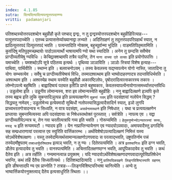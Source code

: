 ```yaml
---
index:  4.1.85
sutra:  दित्यदित्यादित्यपत्युत्तरपदाण्ण्यः
vritti:  padamanjari
---
```


पतिशब्दस्योत्तरपदशब्देन बहुव्रीहौ कृते पश्चाद् द्वन्द्वः, न तु द्वन्द्वस्योत्तरपदशब्देन बहुव्रीहिरित्याह---पत्युत्तरपदाच्चेति । एतच्च प्रत्यासत्तेर्व्याख्यानाद्वा लभ्यते । अदितिग्रहणं तु तदुत्तरपदपरिग्रहार्थं स्यात्, न ह्यदित्युत्तरपदं दित्युत्तरपदं भवति । पत्यन्तादिति नोक्तम्, बहुच्पूर्वान्मा भूदिति ।
वाडमतिपितृमतामिति । कुर्वादिषु मतिपुतृमच्छब्दयोः पाठोऽपत्यार्थो भाषायामपि ण्यो यथा स्यादिति । अनेन तु छन्दसि सर्वेष्वेव प्राग्दीव्यतीयेषु ण्यविधिः । केचिद्वाक्शब्दमपि तत्रैव पठन्ति, तेन `याना वाच्या एते वत्साः` इति प्रयोगोपपत्तिः ।
यमाच्चेति । यमशब्दोऽपि सूत्रे पठितव्य इत्यर्थः ।
पृथिव्या ञाञाविति । ञाञोः स्त्रियां विशेष इत्याह---पाथिवा, पार्थिवीति । 
स्थाम्न इति । बलवचनोऽयम् । तस्य केवलस्य यद्यप्यपत्येन योगो नास्ति, जातादिना तु योगः सम्भवत्येव । सर्वेषु च प्राग्दीव्यतीयेष्वयं विधिः, तस्मादश्वत्थाम इति भाष्योदाहरणादत्र तदन्तविधिर्भवति । अश्वत्थाम इति । अश्वस्येव्र स्थाम यस्येति बहुव्रीहौ अकारष्टिलोपः, पृषोदरादित्वात्सकारस्य तकारः ।
लोम्नोऽपत्ये बहुष्विति । बाह्वादिष्वयं पठ्यत इतीञि प्राप्ते बहुष्वकारः, केवलस्यापत्येंनायोगात्समर्थ्यात्तदन्तविधिः । उडुलोमा इति । उडूनीव लोमान्यस्य, शरा इव लोमान्यस्येति बहुव्रीहिः । ननु बाह्वादिलक्षणे इञ्यपि कृते तस्य बह्वच इति लुकि सुबन्तादिञुत्पन्न इति प्रत्ययलक्षणेन `सुबन्तं पदम्` इति पदसंज्ञायां नलोपेन सिद्धम् ? सिद्ध्यतु नामेदम् ; उडुलोमेभ्य इत्येवमादौ सुब्विधौ नलोपस्यासिद्धत्वादैसादिर्न स्यात्, इञो लुगपि प्राच्यभरतगोत्रादन्यत्र न सिध्यति, न वात्र पदसंज्ञा, `असर्वनामस्थाने` इति निषेधात् । यथा च प्रत्ययलक्षणेन प्राप्तायाः सुबन्तमित्यस्या अपि पदसंज्ञायाः स निषेधस्तथोक्तं पुरस्तात् ।
सर्वत्रेति । नापत्य एव । यद्वा प्राग्दीव्यतीयेऽन्यत्र च, तेन गवा चरतीत्यत्रापि गव्य इति भवति । गोरूप्यमिति । `हेतुमनुष्येभ्योऽन्यतरस्यां रूप्यः`, `मयड् च` इति रूप्यमयटौ । ण्यादय इति । येन नाप्राप्तिन्यायेनाण एव ण्यादयोऽपवादाः, अमापवादैस्तु ढगादिभिः सह सम्प्रधाराणायां परत्वात्त एव स्युरिति वार्त्तिकारम्भः । अर्थविशेषोऽपत्यादिलक्षणं निमित्तं यस्य सोऽर्थविशेषलक्षणः । यस्तु तस्वेदमित्यर्थसामान्यलक्षणोऽणपवादः स परत्वाद्भवति, उष्ट्रपतिर्नाम पत्त्रं तस्येदमौष्ट्रपतम् `तत्त्राध्वर्युपरिषदश्च` इत्यञ् भवति, न तु ण्यः । दितेरपत्यमिति । अत्र `इतश्चानिञः` इति ढग्न भवति, डौलेय इत्यादावेव तु भवति । वानस्पत्यमिति । अचित्तादिलक्षणष्ठग्न भवति, आपूपिकादावेव तु भवति ।
कथं दैतेय इति । अत्र तर्हीति । गम्यमानत्वान्न प्रयुक्तम् । यदि ण्यादयोऽर्थविशेषलक्षणादणपवादात्पूर्वविप्रतिषेधेन भवन्ति, कथं तर्हि दैतैयः सिध्यतीत्यर्थः । दितिशब्दादित्यादि । ननु `प्रातिपदिकग्रहणे लिङ्गविशिष्टस्यापि ग्रहणम्` इति ङीषन्तादपि ण्य एव प्राप्नोति ? तत्राह---लिङ्गविशिष्टपरिभाषा चानित्येति । अन्ये तु भाष्वार्त्तिकयोरनुक्तत्वाद् दैतेय इत्यसाधुरिति स्थिताः ।।
